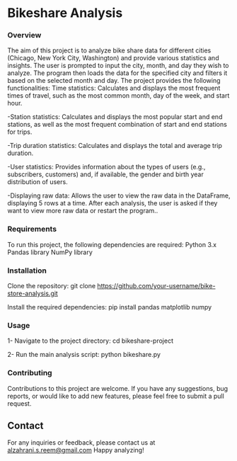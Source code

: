 # Bikeshare Analysis

### Overview
The aim of this project is to analyze bike share data for different cities (Chicago, New York City, Washington) and provide various statistics and insights. The user is prompted to input the city, month, and day they wish to analyze. The program then loads the data for the specified city and filters it based on the selected month and day.
The project provides the following functionalities:
Time statistics: Calculates and displays the most frequent times of travel, such as the most common month, day of the week, and start hour.

-Station statistics: Calculates and displays the most popular start and end stations, as well as the most frequent combination of start and end stations for trips.

-Trip duration statistics: Calculates and displays the total and average trip duration.

-User statistics: Provides information about the types of users (e.g., subscribers, customers) and, if available, the gender and birth year distribution of users.

-Displaying raw data: Allows the user to view the raw data in the DataFrame, displaying 5 rows at a time.
After each analysis, the user is asked if they want to view more raw data or restart the program..

### Requirements
To run this project, the following dependencies are required:
Python 3.x
Pandas library
NumPy library

### Installation
Clone the repository:
git clone https://github.com/your-username/bike-store-analysis.git

Install the required dependencies:
pip install pandas matplotlib numpy

### Usage
1- Navigate to the project directory:
cd bikeshare-project

2- Run the main analysis script:
python bikeshare.py

### Contributing
Contributions to this project are welcome. If you have any suggestions, bug reports, or would like to add new features, please feel free to submit a pull request.

## Contact
For any inquiries or feedback, please contact us at alzahrani.s.reem@gmail.com
Happy analyzing!

